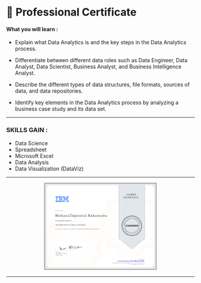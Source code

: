 
# 🥇 Professional Certificate


#### What you will learn : 

- Explain what Data Analytics is and the key steps in the Data Analytics process.  

- Differentiate between different data roles such as Data Engineer, Data Analyst, Data Scientist, Business Analyst, and Business Intelligence Analyst.

- Describe the different types of data structures, file formats, sources of data, and data repositories. 

- Identify key elements in the Data Analytics process by analyzing a business case study and its data set.

---
### SKILLS GAIN : 
 - Data Science
 - Spreadsheet
 - Microsoft Excel
 - Data Analysis
 - Data Visualization (DataViz)

---
<p align="center">
<img src="/MohanaTejaswini Certificates/Introduction to Data Analytics.png" width=60% height=60%>

  



---
